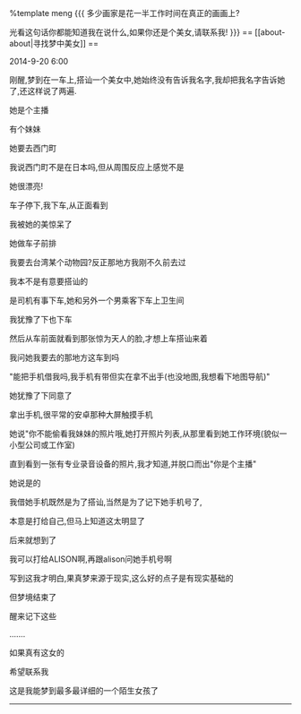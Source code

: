 %template meng
{{{
多少画家是花一半工作时间在真正的画画上?

光看这句话你都能知道我在说什么,如果你还是个美女,请联系我!
}}}
 == [[about-about|寻找梦中美女]] ==

2014-9-20 6:00

刚醒,梦到在一车上,搭讪一个美女中,她始终没有告诉我名字,我却把我名字告诉她了,还这样说了两遍.

她是个主播

有个妹妹

她要去西门町

我说西门町不是在日本吗,但从周围反应上感觉不是

她很漂亮!

车子停下,我下车,从正面看到

我被她的美惊呆了

她做车子前排

我要去台湾某个动物园?反正那地方我刚不久前去过

我本不是有意要搭讪的

是司机有事下车,她和另外一个男乘客下车上卫生间

我犹豫了下也下车

然后从车前面就看到那张惊为天人的脸,才想上车搭讪来着

我问她我要去的那地方这车到吗

"能把手机借我吗,我手机有带但实在拿不出手(也没地图,我想看下地图导航)"

她犹豫了下同意了

拿出手机,很平常的安卓那种大屏触摸手机

她说"你不能偷看我妹妹的照片哦,她打开照片列表,从那里看到她工作环境(貌似一小型公司或工作室)

直到看到一张有专业录音设备的照片,我才知道,并脱口而出"你是个主播"

她说是的


我借她手机既然是为了搭讪,当然是为了记下她手机号了,

本意是打给自己,但马上知道这太明显了

后来就想到了

我可以打给ALISON啊,再跟alison问她手机号啊

写到这我才明白,果真梦来源于现实,这么好的点子是有现实基础的

但梦境结束了

醒来记下这些

.......

如果真有这女的

希望联系我

这是我能梦到最多最详细的一个陌生女孩了


-------------

